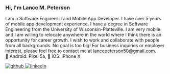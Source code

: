 ### Hi, I'm Lance M. Peterson 

I am a Software Engineer II and Mobile App Developer. I have over 5 years of mobile app development experience. I have a degree in Software Engineering from the University of Wisconsin-Platteville. I am very mobile and I am willing to relocate anywhere in the world where I think there is an opportunity for career growth. I wish to work and collaborate with people from all backgrounds. No goal is too big! For business inquiries or employer interest, please feel free to contact me at lancepeterson50@gmail.com.
<br>
🤖 Android: Pixel 5a, 🍎 iOS: iPhone X

<a href="https://github.com/lancempeterson" target="_blank">
<img src=https://img.shields.io/badge/github-%2324292e.svg?&style=for-the-badge&logo=github&logoColor=white alt=github style="margin-bottom: 5px;" />
</a>
<a href="https://linkedin.com/in/lance-m-peterson-758b08109" target="_blank">
<img src=https://img.shields.io/badge/linkedin-%231E77B5.svg?&style=for-the-badge&logo=linkedin&logoColor=white alt=linkedin style="margin-bottom: 5px;" />
</a>
<!-- <a href="https://twitter.com/_lancepeterson" target="_blank">
<img src=https://img.shields.io/badge/twitter-%2300acee.svg?&style=for-the-badge&logo=twitter&logoColor=white alt=twitter style="margin-bottom: 5px;" />
</a> -->

<!-- ## Github Stats
<table><tr><td valign="top" width="50%">

<img src="https://github-readme-stats.vercel.app/api?username=lancempeterson&show_icons=true&count_private=true&hide_border=true" align="left" style="width: 100%" />

</td><td valign="top" width="50%">

<img src="https://github-readme-stats.vercel.app/api/top-langs/?username=lancempeterson&hide_border=true&layout=compact" align="left" style="width: 100%" />

</td></tr></table> -->
